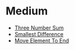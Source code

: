 # Medium

* [Three Number Sum](./ThreeNumberSum.java)
* [Smallest Difference](./SmallestDifference.java)
* [Move Element To End](./MoveElementToEnd.java)

